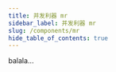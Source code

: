 ```yaml
---
title: 并发利器 mr
sidebar_label: 并发利器 mr
slug: /components/mr
hide_table_of_contents: true
---
```

balala...